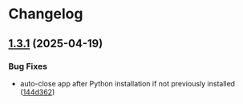 # Changelog

## [1.3.1](https://github.com/kevlog/coci/compare/v1.3.0...v1.3.1) (2025-04-19)


### Bug Fixes

* auto-close app after Python installation if not previously installed ([144d362](https://github.com/kevlog/coci/commit/144d362b6da492244f85931a4385e7f98f2cec34))
